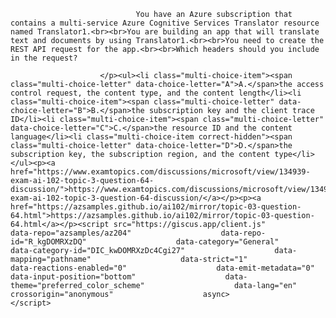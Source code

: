 <p class="card-text">
							
								You have an Azure subscription that contains a multi-service Azure Cognitive Services Translator resource named Translator1.<br><br>You are building an app that will translate text and documents by using Translator1.<br><br>You need to create the REST API request for the app.<br><br>Which headers should you include in the request?
							
						</p><ul><li class="multi-choice-item"><span class="multi-choice-letter" data-choice-letter="A">A.</span>the access control request, the content type, and the content length</li><li class="multi-choice-item"><span class="multi-choice-letter" data-choice-letter="B">B.</span>the subscription key and the client trace ID</li><li class="multi-choice-item"><span class="multi-choice-letter" data-choice-letter="C">C.</span>the resource ID and the content language</li><li class="multi-choice-item correct-hidden"><span class="multi-choice-letter" data-choice-letter="D">D.</span>the subscription key, the subscription region, and the content type</li></ul><p><a href="https://www.examtopics.com/discussions/microsoft/view/134939-exam-ai-102-topic-3-question-64-discussion/">https://www.examtopics.com/discussions/microsoft/view/134939-exam-ai-102-topic-3-question-64-discussion/</a></p><p><a href="https://azsamples.github.io/ai102/mirror/topic-03-question-64.html">https://azsamples.github.io/ai102/mirror/topic-03-question-64.html</a></p><script src="https://giscus.app/client.js"                    data-repo="azsamples/az204"                    data-repo-id="R_kgDOMRXzDQ"                    data-category="General"                    data-category-id="DIC_kwDOMRXzDc4Cgi27"                    data-mapping="pathname"                    data-strict="1"                    data-reactions-enabled="0"                    data-emit-metadata="0"                    data-input-position="bottom"                    data-theme="preferred_color_scheme"                    data-lang="en"                    crossorigin="anonymous"                    async>                    </script>
